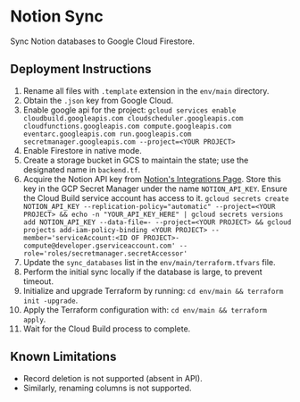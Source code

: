 # Notion Sync

Sync Notion databases to Google Cloud Firestore.

## Deployment Instructions

1. Rename all files with `.template` extension in the `env/main` directory.
2. Obtain the `.json` key from Google Cloud.
3. Enable google api for the project: `gcloud services enable cloudbuild.googleapis.com cloudscheduler.googleapis.com cloudfunctions.googleapis.com compute.googleapis.com eventarc.googleapis.com run.googleapis.com secretmanager.googleapis.com --project=<YOUR PROJECT>` 
4. Enable Firestore in native mode.
5. Create a storage bucket in GCS to maintain the state; use the designated name in `backend.tf`.
6. Acquire the Notion API key from [Notion's Integrations Page](https://www.notion.so/my-integrations). Store this key in the GCP Secret Manager under the name `NOTION_API_KEY`. Ensure the Cloud Build service account has access to it.
`gcloud secrets create NOTION_API_KEY --replication-policy="automatic" --project=<YOUR PROJECT> && echo -n "YOUR_API_KEY_HERE" | gcloud secrets versions add NOTION_API_KEY --data-file=- --project=<YOUR PROJECT> && gcloud projects add-iam-policy-binding <YOUR PROJECT> --member='serviceAccount:<ID OF PROJECT>-compute@developer.gserviceaccount.com' --role='roles/secretmanager.secretAccessor'`
7. Update the `sync_databases` list in the `env/main/terraform.tfvars` file.
8. Perform the initial sync locally if the database is large, to prevent timeout.
9. Initialize and upgrade Terraform by running: `cd env/main && terraform init -upgrade`.
10. Apply the Terraform configuration with: `cd env/main && terraform apply`.
11. Wait for the Cloud Build process to complete.

## Known Limitations

- Record deletion is not supported (absent in API).
- Similarly, renaming columns is not supported.
